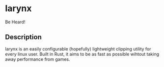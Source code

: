 # larynx
Be Heard!

## Description
larynx is an easily configurable (hopefully) lightweight clipping utility for every linux user. Built in Rust, it aims to be as fast as possible wihtout taking away performance from games.

